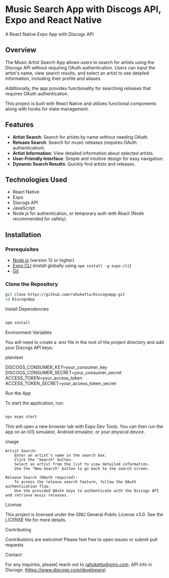 # Music Search App with Discogs API, Expo and React Native
A React Native Expo App with Discogs API


## Overview

The Music Artist Search App allows users to search for artists using the Discogs API without requiring OAuth authentication. Users can input the artist's name, view search results, and select an artist to see detailed information, including their profile and aliases.

Additionally, the app provides functionality for searching releases that requires OAuth authentication.

This project is built with React Native and utilizes functional components along with hooks for state management.

## Features

- **Artist Search**: Search for artists by name without needing OAuth.
- **Release Search**: Search for music releases (requires OAuth authentication).
- **Artist Information**: View detailed information about selected artists.
- **User-Friendly Interface**: Simple and intuitive design for easy navigation.
- **Dynamic Search Results**: Quickly find artists and releases.

## Technologies Used

- React Native
- Expo
- Discogs API
- JavaScript
- Node.js for authentication, or temporary auth with React (Node recommended for safety)

## Installation

### Prerequisites

- [Node.js](https://nodejs.org/) (version 12 or higher)
- [Expo CLI](https://docs.expo.dev/get-started/installation/) (install globally using `npm install -g expo-cli`)
- [Git](https://git-scm.com/)

### Clone the Repository

```bash
git clone https://github.com/rahukettu/DiscogsApp.git
cd DiscogsApp
```
Install Dependencies

```bash

npm install
```
Environment Variables

You will need to create a .env file in the root of the project directory and add your Discogs API keys:

plaintext

DISCOGS_CONSUMER_KEY=your_consumer_key
DISCOGS_CONSUMER_SECRET=your_consumer_secret
ACCESS_TOKEN=your_access_token
ACCESS_TOKEN_SECRET=your_access_token_secret

Run the App

To start the application, run:

```bash

npx expo start
```
This will open a new browser tab with Expo Dev Tools. You can then run the app on an iOS simulator, Android emulator, or your physical device.

Usage

    Artist Search:
        Enter an artist's name in the search box.
        Click the "Search" button.
        Select an artist from the list to view detailed information.
        Use the "New Search" button to go back to the search screen.

    Release Search (OAuth required):
        To access the release search feature, follow the OAuth authentication flow.
        Use the provided OAuth keys to authenticate with the Discogs API and retrieve music releases.

License

This project is licensed under the GNU General Public License v3.0. See the LICENSE file for more details.

Contributing

Contributions are welcome! Please feel free to open issues or submit pull requests.

Contact

For any inquiries, please[ reach out to rahukettu@gmx.com.
API info in Discogs: (https://www.discogs.com/developers)
